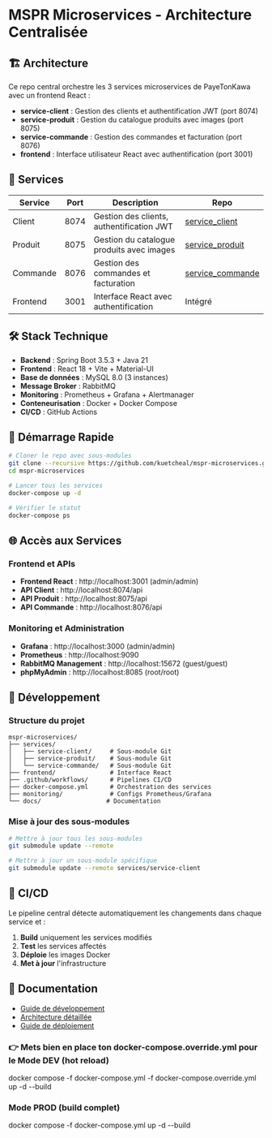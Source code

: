 # MSPR Microservices - Architecture Centralisée

## 🏗️ Architecture

Ce repo central orchestre les 3 services microservices de PayeTonKawa avec un frontend React :

- **service-client** : Gestion des clients et authentification JWT (port 8074)
- **service-produit** : Gestion du catalogue produits avec images (port 8075) 
- **service-commande** : Gestion des commandes et facturation (port 8076)
- **frontend** : Interface utilisateur React avec authentification (port 3001)

## 🚀 Services

| Service | Port | Description | Repo |
|---------|------|-------------|------|
| Client | 8074 | Gestion des clients, authentification JWT | [service_client](https://github.com/kuetcheal/service_client) |
| Produit | 8075 | Gestion du catalogue produits avec images | [service_produit](https://github.com/kuetcheal/service_produit) |
| Commande | 8076 | Gestion des commandes et facturation | [service_commande](https://github.com/kuetcheal/service_commande) |
| Frontend | 3001 | Interface React avec authentification | Intégré |

## 🛠️ Stack Technique

- **Backend** : Spring Boot 3.5.3 + Java 21
- **Frontend** : React 18 + Vite + Material-UI
- **Base de données** : MySQL 8.0 (3 instances)
- **Message Broker** : RabbitMQ
- **Monitoring** : Prometheus + Grafana + Alertmanager
- **Conteneurisation** : Docker + Docker Compose
- **CI/CD** : GitHub Actions

## 🚀 Démarrage Rapide

```bash
# Cloner le repo avec sous-modules
git clone --recursive https://github.com/kuetcheal/mspr-microservices.git
cd mspr-microservices

# Lancer tous les services
docker-compose up -d

# Vérifier le statut
docker-compose ps
```

## 🌐 Accès aux Services

### Frontend et APIs
- **Frontend React** : http://localhost:3001 (admin/admin)
- **API Client** : http://localhost:8074/api
- **API Produit** : http://localhost:8075/api
- **API Commande** : http://localhost:8076/api

### Monitoring et Administration
- **Grafana** : http://localhost:3000 (admin/admin)
- **Prometheus** : http://localhost:9090
- **RabbitMQ Management** : http://localhost:15672 (guest/guest)
- **phpMyAdmin** : http://localhost:8085 (root/root)

## 🔧 Développement

### Structure du projet
```
mspr-microservices/
├── services/
│   ├── service-client/     # Sous-module Git
│   ├── service-produit/    # Sous-module Git
│   └── service-commande/   # Sous-module Git
├── frontend/               # Interface React
├── .github/workflows/      # Pipelines CI/CD
├── docker-compose.yml      # Orchestration des services
├── monitoring/             # Configs Prometheus/Grafana
└── docs/                  # Documentation
```

### Mise à jour des sous-modules
```bash
# Mettre à jour tous les sous-modules
git submodule update --remote

# Mettre à jour un sous-module spécifique
git submodule update --remote services/service-client
```

## 🚀 CI/CD

Le pipeline central détecte automatiquement les changements dans chaque service et :
1. **Build** uniquement les services modifiés
2. **Test** les services affectés
3. **Déploie** les images Docker
4. **Met à jour** l'infrastructure

## 📝 Documentation

- [Guide de développement](docs/development.md)
- [Architecture détaillée](docs/architecture.md)
- [Guide de déploiement](docs/deployment.md)



###  👉 Mets bien en place ton docker-compose.override.yml pour le Mode DEV (hot reload)
docker compose -f docker-compose.yml -f docker-compose.override.yml up -d --build

### Mode PROD (build complet)
docker compose -f docker-compose.yml up -d --build
